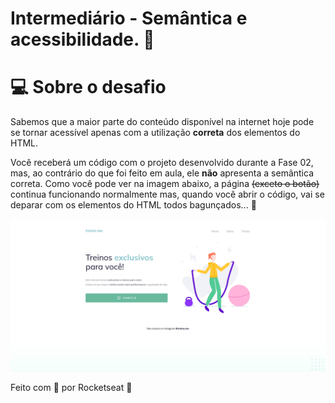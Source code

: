 # Intermediário - Semântica e acessibilidade. 💜  

# 💻 Sobre o desafio

Sabemos que a maior parte do conteúdo disponível na internet hoje pode se tornar acessível apenas com a utilização **correta** dos elementos do HTML.

Você receberá um código com o projeto desenvolvido durante a Fase 02, mas, ao contrário do que foi feito em aula, ele **não** apresenta a semântica correta.
Como você pode ver na imagem abaixo, a página ~~(exceto o botão)~~ continua funcionando normalmente mas, quando você abrir o código, vai se deparar com os elementos do HTML todos bagunçados... **👀**

![Imagem do Projeto Final Corrigido](https://github.com/Clara-Pacheco/Desafio_Rocketseat--Nivel2_Explorer--Semantica_acessibilidade/blob/main/images/final_project.png)

Feito com 💜 por Rocketseat 👋